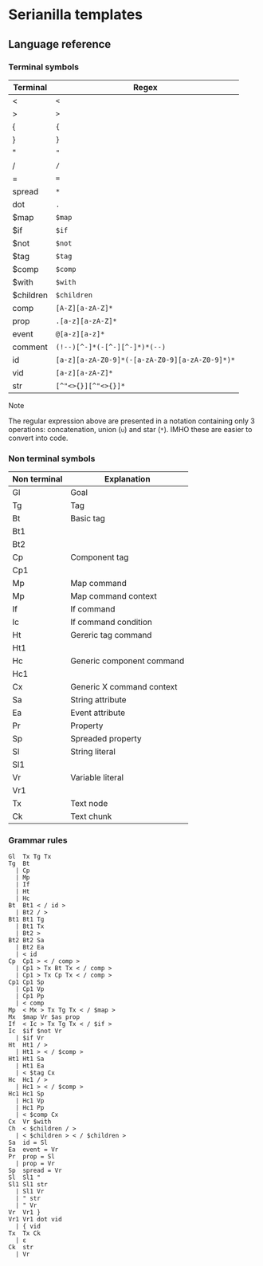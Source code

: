 # Serianilla templates
## Language reference
### Terminal symbols

| Terminal    | Regex                                             |
| ----------- | ------------------------------------------------- |
| <           | `<`                                               |
| >           | `>`                                               |
| {           | `{`                                               |
| }           | `}`                                               |
| "           | `"`                                               |
| /           | `/`                                               |
| =           | `=`                                               |
| spread      | `*`                                               |
| dot         | `.`                                               |
| $map        | `$map`                                            |
| $if         | `$if`                                             |
| $not        | `$not`                                            |
| $tag        | `$tag`                                            |
| $comp       | `$comp`                                           |
| $with       | `$with`                                           |
| $children   | `$children`                                       |
| comp        | `[A-Z][a-zA-Z]*`                                  |
| prop        | `.[a-z][a-zA-Z]*`                                 |
| event       | `@[a-z][a-z]*`                                    |
| comment     | `(!--)[^-]*(-[^-][^-]*)*(--)`                     |
| id          | `[a-z][a-zA-Z0-9]*(-[a-zA-Z0-9][a-zA-Z0-9]*)*`    |
| vid         | `[a-z][a-zA-Z]*`                                  |
| str         | `[^"<>{}][^"<>{}]*`                               |

> [!NOTE]
> The regular expression above are presented in a notation containing
> only 3 operations: concatenation, union (`∪`) and star (`*`).
> IMHO these are easier to convert into code.

### Non terminal symbols

| Non terminal | Explanation               |
| ------------ | ------------------------- |
| Gl           | Goal                      |
| Tg           | Tag                       |
| Bt           | Basic tag                 |
| Bt1          |                           |
| Bt2          |                           |
| Cp           | Component tag             |
| Cp1          |                           |
| Mp           | Map command               |
| Mp           | Map command context       |
| If           | If command                |
| Ic           | If command condition      |
| Ht           | Gereric tag command       |
| Ht1          |                           |
| Hc           | Generic component command |
| Hc1          |                           |
| Cx           | Generic X command context |
| Sa           | String attribute          |
| Ea           | Event attribute           |
| Pr           | Property                  |
| Sp           | Spreaded property         |
| Sl           | String literal            |
| Sl1          |                           |
| Vr           | Variable literal          |
| Vr1          |                           |
| Tx           | Text node                 |
| Ck           | Text chunk                |

### Grammar rules

```
Gl  Tx Tg Tx
Tg  Bt
  | Cp
  | Mp
  | If
  | Ht
  | Hc
Bt  Bt1 < / id >
  | Bt2 / >
Bt1 Bt1 Tg
  | Bt1 Tx
  | Bt2 >
Bt2 Bt2 Sa
  | Bt2 Ea
  | < id
Cp  Cp1 > < / comp >
  | Cp1 > Tx Bt Tx < / comp >
  | Cp1 > Tx Cp Tx < / comp >
Cp1 Cp1 Sp
  | Cp1 Vp
  | Cp1 Pp
  | < comp
Mp  < Mx > Tx Tg Tx < / $map >
Mx  $map Vr $as prop
If  < Ic > Tx Tg Tx < / $if >
Ic  $if $not Vr
  | $if Vr
Ht  Ht1 / >
  | Ht1 > < / $comp >
Ht1 Ht1 Sa
  | Ht1 Ea
  | < $tag Cx
Hc  Hc1 / >
  | Hc1 > < / $comp >
Hc1 Hc1 Sp
  | Hc1 Vp
  | Hc1 Pp
  | < $comp Cx
Cx  Vr $with
Ch  < $children / >
  | < $children > < / $children >
Sa  id = Sl
Ea  event = Vr
Pr  prop = Sl
  | prop = Vr
Sp  spread = Vr
Sl  Sl1 "
Sl1 Sl1 str
  | Sl1 Vr
  | " str
  | " Vr
Vr  Vr1 }
Vr1 Vr1 dot vid
  | { vid
Tx  Tx Ck
  | ε
Ck  str
  | Vr
```
